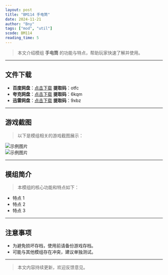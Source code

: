 ```yaml
---
layout: post
title: "BM114 手电筒"
date: 2024-11-21
author: "Bny"
tags: ["mod", "util"]
scode: BM114
reading_time: 5
---
```


> 本文介绍模组 **手电筒** 的功能与特点，帮助玩家快速了解并使用。

---





## 文件下载
- **百度网盘**：[点击下载](https://pan.baidu.com/s/15ZTGJRgF04AQtDJM-RAM8Q?pwd=otfc)  **提取码**：otfc  
- **夸克网盘**：[点击下载](https://pan.quark.cn/s/6aac6c7da0d8?pwd=6kqm)  **提取码**：6kqm  
- **迅雷网盘**：[点击下载](https://pan.xunlei.com/s/VOCCbeIxIL7qD5IUvE-GKniCA1?pwd=9xbz)  **提取码**：9xbz  

---

## 游戏截图
> 以下是模组相关的游戏截图展示：

![示例图片](https://example.com/screenshot1.jpg)  
![示例图片](https://example.com/screenshot2.jpg)

---

## 模组简介
> 本模组的核心功能和特点如下：
- 特点 1
- 特点 2
- 特点 3

---

## 注意事项
- 为避免损坏存档，使用前请备份游戏存档。
- 可能与其他模组存在冲突，建议单独测试。

---

> 本文内容持续更新，欢迎反馈意见。
